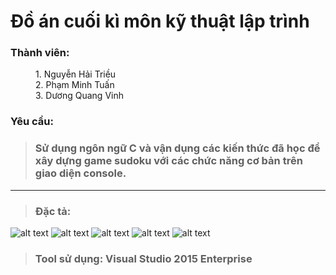# Đồ án cuối kì môn kỹ thuật lập trình

<dl>
	<dt><h3><b>Thành viên:</b></h3></dt>
  <dd>1. Nguyễn Hải Triều</dd>
	<dd>2. Phạm Minh Tuấn</dd>
	<dd>3. Dương Quang Vinh</dd>
</dl>

### Yêu cầu:
> ### Sử dụng ngôn ngữ C và vận dụng các kiến thức đã học để xây dựng game sudoku với các chức năng cơ bản trên giao diện console.
***
> ### Đặc tả:

![alt text](https://i.imgur.com/3cKGhxM.png)
![alt text](https://i.imgur.com/GmTjxE1.png)
![alt text](https://i.imgur.com/VcisKr1.png)
![alt text](https://i.imgur.com/GEZLNZb.png)
![alt text](https://i.imgur.com/zF48KiT.png)

> ### Tool sử dụng: Visual Studio 2015 Enterprise
